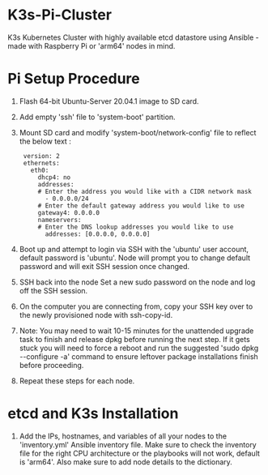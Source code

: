 # K3s-Pi-Cluster
K3s Kubernetes Cluster with highly available etcd datastore using Ansible - made with Raspberry Pi or 'arm64' nodes in mind.

# Pi Setup Procedure
1. Flash 64-bit Ubuntu-Server 20.04.1 image to SD card.

2. Add empty 'ssh' file to 'system-boot' partition.

3. Mount SD card and modify 'system-boot/network-config' file to reflect the below text :

        version: 2
        ethernets:
          eth0:
            dhcp4: no
            addresses:
            # Enter the address you would like with a CIDR network mask
              - 0.0.0.0/24
            # Enter the default gateway address you would like to use
            gateway4: 0.0.0.0
            nameservers:
            # Enter the DNS lookup addresses you would like to use  
              addresses: [0.0.0.0, 0.0.0.0]

5. Boot up and attempt to login via SSH with the 'ubuntu' user account, default password is 'ubuntu'. Node will prompt you to change default password and will exit SSH session once changed.

6. SSH back into the node Set a new sudo password on the node and log off the SSH session.

7. On the computer you are connecting from, copy your SSH key over to the newly provisioned node with ssh-copy-id.

8. Note: You may need to wait 10-15 minutes for the unattended upgrade task to finish and release dpkg before running the next step. If it gets stuck you will need to force a reboot and run the suggested 'sudo dpkg --configure -a' command to ensure leftover package installations finish before proceeding.

9. Repeat these steps for each node.

# etcd and K3s Installation
1. Add the IPs, hostnames, and variables of all your nodes to the 'inventory.yml' Ansible inventory file. Make sure to check the inventory file for the right CPU architecture or the playbooks will not work, default is 'arm64'. Also make sure to add node details to the dictionary.

